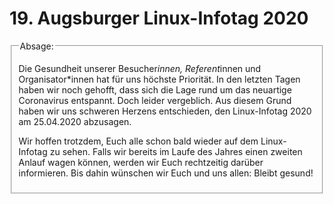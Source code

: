 # 19. Augsburger Linux-Infotag 2020

<fieldset>
<legend>Absage:</legend>
  
Die Gesundheit unserer Besucher*innen, Referent*innen und Organisator*innen hat
für uns höchste Priorität. In den letzten Tagen haben wir noch gehofft, dass
sich die Lage rund um das neuartige Coronavirus entspannt. Doch leider
vergeblich. Aus diesem Grund haben wir uns schweren Herzens entschieden, den
Linux-Infotag 2020 am 25.04.2020 abzusagen.

Wir hoffen trotzdem, Euch alle schon bald wieder auf dem Linux-Infotag zu sehen. 
Falls wir bereits im Laufe des Jahres einen zweiten Anlauf wagen können, werden
wir Euch rechtzeitig darüber informieren.
Bis dahin wünschen wir Euch und uns allen: Bleibt gesund!
</fieldset>

